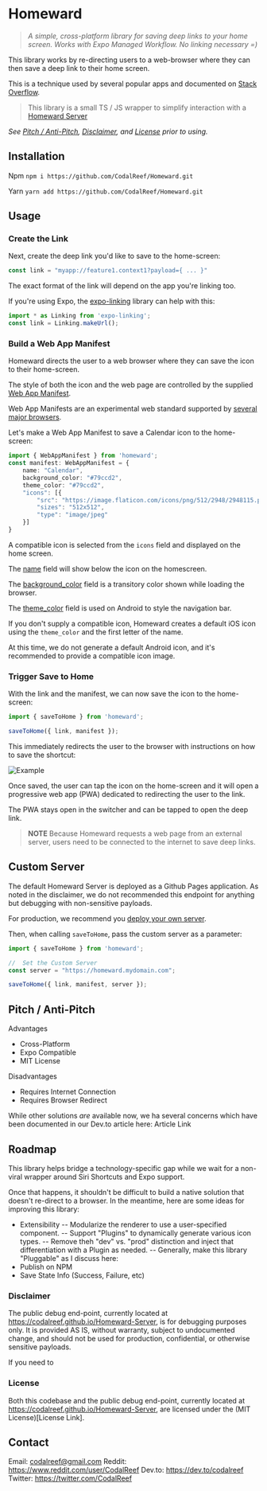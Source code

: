 #  Homeward

> *A simple, cross-platform library for saving deep links to your home screen.  Works with Expo Managed Workflow.  No linking necessary =)*

This library works by re-directing users to a web-browser where they can then save a deep link to their home screen.

This is a technique used by several popular apps and documented on [Stack Overflow](https://stackoverflow.com/questions/28042152/link-to-safari-add-to-home-screen-from-inside-app).

>  This library is a small TS / JS wrapper to simplify interaction with a [Homeward Server](https://github.com/CodalReef/Homeward-Server)

*See [Pitch / Anti-Pitch](#pitch--anti-pitch), [Disclaimer](#disclaimer), and [License](#license) prior to using.*

##  Installation

Npm
`npm i https://github.com/CodalReef/Homeward.git`

Yarn
`yarn add https://github.com/CodalReef/Homeward.git`

##  Usage

###  Create the Link
Next, create the deep link you'd like to save to the home-screen:

```typescript
const link = "myapp://feature1.context1?payload={ ... }"
```

The exact format of the link will depend on the app you're linking too.

If you're using Expo, the [expo-linking]() library can help with this:

```typescript
import * as Linking from 'expo-linking';
const link = Linking.makeUrl();
```

###  Build a Web App Manifest

Homeward directs the user to a web browser where they can save the icon to their home-screen.

The style of both the icon and the web page are controlled by the supplied [Web App Manifest](https://developer.mozilla.org/en-US/docs/Web/Manifest).

Web App Manifests are an experimental web standard supported by [several major browsers](https://developer.mozilla.org/en-US/docs/Web/Manifest#browser_compatibility).

Let's make a Web App Manifest to save a Calendar icon to the home-screen:

```typescript
import { WebAppManifest } from 'homeward';
const manifest: WebAppManifest = {
    name: "Calendar",
    background_color: "#79ccd2",
    theme_color: "#79ccd2",
    "icons": [{
        "src": "https://image.flaticon.com/icons/png/512/2948/2948115.png",
        "sizes": "512x512",
        "type": "image/jpeg"
    }]
}
```

A compatible icon is selected from the `icons` field and displayed on the home screen.

The [name](https://developer.mozilla.org/en-US/docs/Web/Manifest/name) field will show below the icon on the homescreen.

The [background_color](https://developer.mozilla.org/en-US/docs/Web/Manifest/background_color) field is a transitory color shown while loading the browser.

The [theme_color](https://developer.mozilla.org/en-US/docs/Web/Manifest/theme_color) field is used on Android to style the navigation bar.

If you don't supply a compatible icon, Homeward creates a default iOS icon using the `theme_color` and the first letter of the name.

At this time, we do not generate a default Android icon, and it's recommended to provide a compatible icon image.

###  Trigger Save to Home

With the link and the manifest, we can now save the icon to the home-screen:

```typescript
import { saveToHome } from 'homeward';

saveToHome({ link, manifest });
```

This immediately redirects the user to the browser with instructions on how to save the shortcut:

![Example](https://dev-to-uploads.s3.amazonaws.com/uploads/articles/anu7aab9g5bwmlnr2nl3.png)

Once saved, the user can tap the icon on the home-screen and it will open a progressive web app (PWA) dedicated to redirecting the user to the link.

The PWA stays open in the switcher and can be tapped to open the deep link.

>  **NOTE**
>  Because Homeward requests a web page from an external server, users need to be connected to the internet to save deep links.


##  Custom Server

The default Homeward Server is deployed as a Github Pages application.  As noted in the disclaimer, we do not recommended this endpoint for anything but debugging with non-sensitive payloads.

For production, we recommend you [deploy your own server](https://github.com/CodalReef/Homeward-Server).

Then, when calling `saveToHome`, pass the custom server as a parameter:

```typescript
import { saveToHome } from 'homeward';

//  Set the Custom Server
const server = "https://homeward.mydomain.com";

saveToHome({ link, manifest, server });
```

## Pitch / Anti-Pitch

Advantages
-  Cross-Platform
-  Expo Compatible
-  MIT License

Disadvantages
-  Requires Internet Connection
-  Requires Browser Redirect

While other solutions *are* available now, we ha several concerns which have been documented in our Dev.to article here:  Article Link


##  Roadmap

This library helps bridge a technology-specific gap while we wait for a non-viral wrapper around Siri Shortcuts and Expo support.

Once that happens, it shouldn't be difficult to build a native solution that doesn't re-direct to a browser.  In the meantime, here are some ideas for improving this library:

-  Extensibility
--  Modularize the renderer to use a user-specified component.
--  Support "Plugins" to dynamically generate various icon types.
--  Remove theh "dev" vs. "prod" distinction and inject that differentiation with a Plugin as needed.
--  Generally, make this library "Pluggable" as I discuss here:  
-  Publish on NPM
-  Save State Info (Success, Failure, etc)

###  Disclaimer

The public debug end-point, currently located at https://codalreef.github.io/Homeward-Server, is for debugging purposes only.  It is provided AS IS, without warranty, subject to undocumented change, and should not be used for  production, confidential, or otherwise sensitive payloads.

If you need to 

###  License

Both this codebase and the public debug end-point, currently located at https://codalreef.github.io/Homeward-Server, are licensed under the (MIT License)[License Link].

##  Contact

Email:  codalreef@gmail.com
Reddit:  https://www.reddit.com/user/CodalReef
Dev.to:  https://dev.to/codalreef
Twitter:  https://twitter.com/CodalReef
